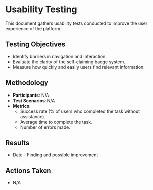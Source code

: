 # Usability Testing

This document gathers usability tests conducted to improve the user experience of the platform.

## Testing Objectives
- Identify barriers in navigation and interaction.
- Evaluate the clarity of the self-claiming badge system.
- Measure how quickly and easily users find relevant information.

## Methodology
- **Participants**: N/A
- **Test Scenarios**: N/A
- **Metrics**:
  - Success rate (% of users who completed the task without assistance).
  - Average time to complete the task.
  - Number of errors made.

## Results
- Date - Finding and possible improvement

## Actions Taken
- N/A
